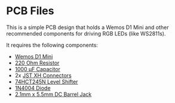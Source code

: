 # PCB Files
This is a simple PCB design that holds a Wemos D1 Mini and other recommended components for driving RGB LEDs (like WS2811s).

It requires the following components:
* [Wemos D1 Mini](https://www.aliexpress.com/store/product/D1-mini-Mini-NodeMcu-4M-bytes-Lua-WIFI-Internet-of-Things-development-board-based-ESP8266/1331105_32529101036.html)
* [220 Ohm Resistor](https://www.digikey.com/product-detail/en/yageo/CFR-25JB-52-220R/220QBK-ND/1295)
* [1000 µF Capacitor](https://www.digikey.com/product-detail/en/rubycon/25PX1000MEFCT810X16/1189-1583-3-ND/3134863)
* 2x [JST XH Connectors](https://www.digikey.com/product-detail/en/jst-sales-america-inc/B3B-XH-A-LF-SN/455-2248-ND/1651046)
* [74HCT245N Level Shifter](https://www.aliexpress.com/item/5PCS-SN74HCT245N-DIP20-SN74HCT245-DIP-74HCT245-74HCT245N-new-and-original-IC-free-shipping/32537892034.html?spm=a2g0s.9042311.0.0.65834c4dVZ9zG9)
* [1N4004 Diode](https://www.digikey.com/product-detail/en/micro-commercial-co/1N4004-TP/1N4004-TPMSTR-ND/773641)
* [2.1mm x 5.5mm DC Barrel Jack](https://www.digikey.com/product-detail/en/cui-inc/PJ-037A/CP-037A-ND/1644545)